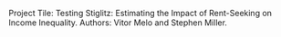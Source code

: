 Project Tile: Testing Stiglitz: Estimating the Impact of Rent-Seeking on Income Inequality.
Authors: Vitor Melo and Stephen Miller.
